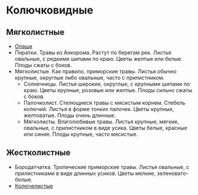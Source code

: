 # Колючковидные

## Мягколистные

*   [Опаши](Опаши.md)
*   Пиратки. Травы из Анкорома. Растут по берегам рек. Листья овальные, с редкими шипами по краю. Цветы желтые или
    белые. Плоды сжаты с боков.
*   Мягколистые. Как правило, приморские травы. Листья обычно крупные, округлые либо овальные, часто с прилистником.
    *   Солнечницы. Листья широкие, округлые, с крупными шипами по краю. Цветы крупные, розовые или желтые. Плоды сильно
        сжаты с боков.
    *   Палочколист. Стелющиеся травы с мясистым корнем. Стебель колючий. Листья в форме тонких палочек. Цветы крупные,
        желтоватые. Плоды очень длинные.
    *   Мягколисты. Влаголюбивые травы. Листья крупные, мягкие, овальные, с прилистником в виде усика. Цветы белые,
        красные или синие. Плоды крупные, часто мясистые.

## Жестколистные

*   Бородатчатка. Тропические приморские травы. Листья овальные, с прилистниками в виде длинных усиков. Цветы мелкие,
    зеленовато-белые.
*   [Колючелистые](Колючелистые.md)
